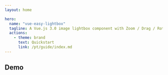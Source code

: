 ```yaml
---
layout: home

hero:
  name: "vue-easy-lightbox"
  tagline: A Vue.js 3.0 image lightbox component with Zoom / Drag / Rotate / Switch .
  actions:
    - theme: brand
      text: Quickstart
      link: /pt/guide/index.md
---
```


## Demo

<ClientOnly>
  <HomepageDemo />
</ClientOnly>


<script setup>
import HomepageDemo from '../components/HomepageDemo.vue'
</script>
